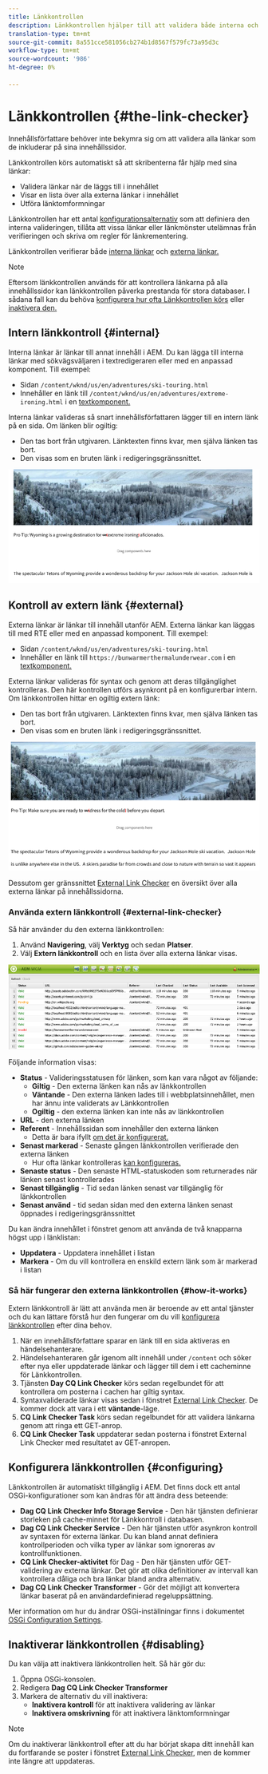 ```yaml
---
title: Länkkontrollen
description: Länkkontrollen hjälper till att validera både interna och externa länkar och tillåter att länkar skrivs om.
translation-type: tm+mt
source-git-commit: 8a551cce581056cb274b1d8567f579fc73a95d3c
workflow-type: tm+mt
source-wordcount: '986'
ht-degree: 0%

---
```



# Länkkontrollen {#the-link-checker}

Innehållsförfattare behöver inte bekymra sig om att validera alla länkar som de inkluderar på sina innehållssidor.

Länkkontrollen körs automatiskt så att skribenterna får hjälp med sina länkar:

* Validera länkar när de läggs till i innehållet
* Visar en lista över alla externa länkar i innehållet
* Utföra länktomformningar

Länkkontrollen har ett antal [konfigurationsalternativ](#configuring) som att definiera den interna valideringen, tillåta att vissa länkar eller länkmönster utelämnas från verifieringen och skriva om regler för länkrementering.

Länkkontrollen verifierar både [interna länkar](#internal) och [externa länkar.](#external)

>[!NOTE]
>
>Eftersom länkkontrollen används för att kontrollera länkarna på alla innehållssidor kan länkkontrollen påverka prestanda för stora databaser. I sådana fall kan du behöva [konfigurera hur ofta Länkkontrollen körs](#configuring) eller [inaktivera den.](#disabling)

## Intern länkkontroll {#internal}

Interna länkar är länkar till annat innehåll i AEM. Du kan lägga till interna länkar med sökvägsväljaren i textredigeraren eller med en anpassad komponent. Till exempel:

* Sidan `/content/wknd/us/en/adventures/ski-touring.html`
* Innehåller en länk till `/content/wknd/us/en/adventures/extreme-ironing.html` i en [textkomponent.](https://experienceleague.adobe.com/docs/experience-manager-core-components/using/components/text.html)

Interna länkar valideras så snart innehållsförfattaren lägger till en intern länk på en sida. Om länken blir ogiltig:

* Den tas bort från utgivaren. Länktexten finns kvar, men själva länken tas bort.
* Den visas som en bruten länk i redigeringsgränssnittet.

![Bruten intern länk vid redigering av en sida](assets/link-checker-invalid-link-internal.png)

## Kontroll av extern länk {#external}

Externa länkar är länkar till innehåll utanför AEM. Externa länkar kan läggas till med RTE eller med en anpassad komponent. Till exempel:

* Sidan `/content/wknd/us/en/adventures/ski-touring.html`
* Innehåller en länk till `https://bunwarmerthermalunderwear.com` i en [textkomponent.](https://experienceleague.adobe.com/docs/experience-manager-core-components/using/components/text.html)

Externa länkar valideras för syntax och genom att deras tillgänglighet kontrolleras. Den här kontrollen utförs asynkront på en konfigurerbar intern. Om länkkontrollen hittar en ogiltig extern länk:

* Den tas bort från utgivaren. Länktexten finns kvar, men själva länken tas bort.
* Den visas som en bruten länk i redigeringsgränssnittet.

![Bruten intern länk vid redigering av en sida](assets/link-checker-invalid-link-external.png)

Dessutom ger gränssnittet [External Link Checker](#external-link-checker) en översikt över alla externa länkar på innehållssidorna.

### Använda extern länkkontroll {#external-link-checker}

Så här använder du den externa länkkontrollen:

1. Använd **Navigering**, välj **Verktyg** och sedan **Platser**.
1. Välj **Extern länkkontroll** och en lista över alla externa länkar visas.

![Fönstret External Link Checker](assets/external-link-checker.png)

Följande information visas:

* **Status**  - Valideringsstatusen för länken, som kan vara något av följande:
   * **Giltig**  - Den externa länken kan nås av länkkontrollen
   * **Väntande**  - Den externa länken lades till i webbplatsinnehållet, men har ännu inte validerats av Länkkontrollen
   * **Ogiltig**  - den externa länken kan inte nås av länkkontrollen
* **URL**  - den externa länken
* **Referent**  - Innehållssidan som innehåller den externa länken
   * Detta är bara ifyllt [om det är konfigurerat.](#configuring)
* **Senast markerad**  - Senaste gången länkkontrollen verifierade den externa länken
   * Hur ofta länkar kontrolleras [kan konfigureras.](#configuring)
* **Senaste status**  - Den senaste HTML-statuskoden som returnerades när länken senast kontrollerades
* **Senast tillgänglig**  - Tid sedan länken senast var tillgänglig för länkkontrollen
* **Senast använd**  - tid sedan sidan med den externa länken senast öppnades i redigeringsgränssnittet

Du kan ändra innehållet i fönstret genom att använda de två knapparna högst upp i länklistan:

* **Uppdatera**  - Uppdatera innehållet i listan
* **Markera**  - Om du vill kontrollera en enskild extern länk som är markerad i listan

### Så här fungerar den externa länkkontrollen {#how-it-works}

Extern länkkontroll är lätt att använda men är beroende av ett antal tjänster och du kan lättare förstå hur den fungerar om du vill [konfigurera länkkontrollen](#configuring) efter dina behov.

1. När en innehållsförfattare sparar en länk till en sida aktiveras en händelsehanterare.
1. Händelsehanteraren går igenom allt innehåll under `/content` och söker efter nya eller uppdaterade länkar och lägger till dem i ett cacheminne för Länkkontrollen.
1. Tjänsten **Day CQ Link Checker** körs sedan regelbundet för att kontrollera om posterna i cachen har giltig syntax.
1. Syntaxvaliderade länkar visas sedan i fönstret [External Link Checker](#external-link-checker). De kommer dock att vara i ett **väntande**-läge.
1. **CQ Link Checker Task** körs sedan regelbundet för att validera länkarna genom att ringa ett GET-anrop.
1. **CQ Link Checker Task** uppdaterar sedan posterna i fönstret External Link Checker med resultatet av GET-anropen.

## Konfigurera länkkontrollen {#configuring}

Länkkontrollen är automatiskt tillgänglig i AEM. Det finns dock ett antal OSGi-konfigurationer som kan ändras för att ändra dess beteende:

* **Dag CQ Link Checker Info Storage Service**  - Den här tjänsten definierar storleken på cache-minnet för Länkkontroll i databasen.
* **Dag CQ Link Checker Service**  - Den här tjänsten utför asynkron kontroll av syntaxen för externa länkar. Du kan bland annat definiera kontrollperioden och vilka typer av länkar som ignoreras av kontrollfunktionen.
* **CQ Link Checker-aktivitet**  för Dag - Den här tjänsten utför GET-validering av externa länkar. Det gör att olika definitioner av intervall kan kontrollera dåliga och bra länkar bland andra alternativ.
* **Dag CQ Link Checker Transformer**  - Gör det möjligt att konvertera länkar baserat på en användardefinierad regeluppsättning.

Mer information om hur du ändrar OSGi-inställningar finns i dokumentet [OSGi Configuration Settings](/help/sites-deploying/osgi-configuration-settings.md).

## Inaktiverar länkkontrollen {#disabling}

Du kan välja att inaktivera länkkontrollen helt. Så här gör du:

1. Öppna OSGi-konsolen.
1. Redigera **Dag CQ Link Checker Transformer**
1. Markera de alternativ du vill inaktivera:
   * **Inaktivera kontroll**  för att inaktivera validering av länkar
   * **Inaktivera omskrivning**  för att inaktivera länktomformningar

>[!NOTE]
>
>Om du inaktiverar länkkontroll efter att du har börjat skapa ditt innehåll kan du fortfarande se poster i fönstret [External Link Checker](#external-link-checker), men de kommer inte längre att uppdateras.

